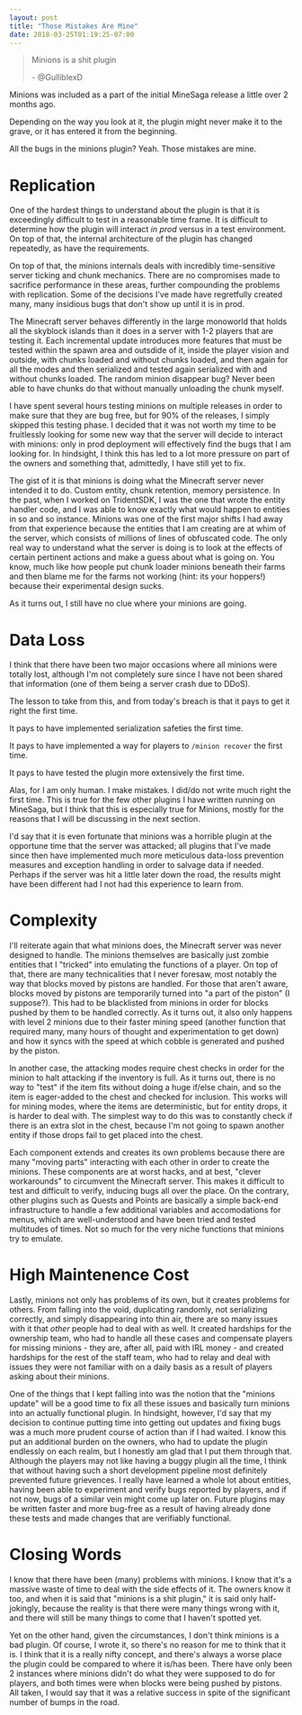 ```yaml
---
layout: post
title: "Those Mistakes Are Mine"
date: 2018-03-25T01:19:25-07:00
---
```


> Minions is a shit plugin
>
>   \- @GulliblexD

Minions was included as a part of the initial MineSaga release a little over 2 months ago.

Depending on the way you look at it, the plugin might never make it to the grave, or it has entered it from the beginning.

All the bugs in the minions plugin? Yeah. Those mistakes are mine.

# Replication

One of the hardest things to understand about the plugin is that it is exceedingly difficult to test in a reasonable time frame. It is difficult to determine how the plugin will interact *in prod* versus in a test environment. On top of that, the internal architecture of the plugin has changed repeatedly, as have the requirements.

On top of that, the minions internals deals with incredibly time-sensitive server ticking and chunk mechanics. There are no compromises made to sacrifice performance in these areas, further compounding the problems with replication. Some of the decisions I've made have regretfully created many, many insidious bugs that don't show up until it is in prod.

The Minecraft server behaves differently in the large monoworld that holds all the skyblock islands than it does in a server with 1-2 players that are testing it. Each incremental update introduces more features that must be tested within the spawn area and outsdide of it, inside the player vision and outside, with chunks loaded and without chunks loaded, and then again for all the modes and then serialized and tested again serialized with and without chunks loaded. The random minion disappear bug? Never been able to have chunks do that without manually unloading the chunk myself.

I have spent several hours testing minions on multiple releases in order to make sure that they are bug free, but for 90% of the releases, I simply skipped this testing phase. I decided that it was not worth my time to be fruitlessly looking for some new way that the server will decide to interact with minions: only in prod deployment will effectively find the bugs that I am looking for. In hindsight, I think this has led to a lot more pressure on part of the owners and something that, admittedly, I have still yet to fix.

The gist of it is that minions is doing what the Minecraft server never intended it to do. Custom entity, chunk retention, memory persistence. In the past, when I worked on TridentSDK, I was the one that wrote the entity handler code, and I was able to know exactly what would happen to entities in so and so instance. Minions was one of the first major shifts I had away from that experience because the entities that I am creating are at whim of the server, which consists of millions of lines of obfuscated code. The only real way to understand what the server is doing is to look at the effects of certain pertinent actions and make a guess about what is going on. You know, much like how people put chunk loader minions beneath their farms and then blame me for the farms not working (hint: its your hoppers!) because their experimental design sucks.

As it turns out, I still have no clue where your minions are going.

# Data Loss

I think that there have been two major occasions where all minions were totally lost, although I'm not completely sure since I have not been shared that information (one of them being a server crash due to DDoS).

The lesson to take from this, and from today's breach is that it pays to get it right the first time.

It pays to have implemented serialization safeties the first time.

It pays to have implemented a way for players to `/minion recover` the first time.

It pays to have tested the plugin more extensively the first time.

Alas, for I am only human. I make mistakes. I did/do not write much right the first time. This is true for the few other plugins I have written running on MineSaga, but I think that this is especially true for Minions, mostly for the reasons that I will be discussing in the next section.

I'd say that it is even fortunate that minions was a horrible plugin at the opportune time that the server was attacked; all plugins that I've made since then have implemented much more meticulous data-loss prevention measures and exception handling in order to salvage data if needed. Perhaps if the server was hit a little later down the road, the results might have been different had I not had this experience to learn from.

# Complexity

I'll reiterate again that what minions does, the Minecraft server was never designed to handle. The minions themselves are basically just zombie entities that I "tricked" into emulating the functions of a player. On top of that, there are many technicalities that I never foresaw, most notably the way that blocks moved by pistons are handled. For those that aren't aware, blocks moved by pistons are temporarily turned into "a part of the piston" (I suppose?). This had to be blacklisted from minions in order for blocks pushed by them to be handled correctly. As it turns out, it also only happens with level 2 minions due to their faster mining speed (another function that required many, many hours of thought and experimentation to get down) and how it syncs with the speed at which cobble is generated and pushed by the piston.

In another case, the attacking modes require chest checks in order for the minion to halt attacking if the inventory is full. As it turns out, there is no way to "test" if the item fits without doing a huge if/else chain, and so the item is eager-added to the chest and checked for inclusion. This works will for mining modes, where the items are deterministic, but for entity drops, it is harder to deal with. The simplest way to do this was to constantly check if there is an extra slot in the chest, because I'm not going to spawn another entity if those drops fail to get placed into the chest.

Each component extends and creates its own problems because there are many "moving parts" interacting with each other in order to create the minions. These components are at worst hacks, and at best, "clever workarounds" to circumvent the Minecraft server. This makes it difficult to test and difficult to verify, inducing bugs all over the place. On the contrary, other plugins such as Quests and Points are basically a simple back-end infrastructure to handle a few additional variables and accomodations for menus, which are well-understood and have been tried and tested multitudes of times. Not so much for the very niche functions that minions try to emulate.

# High Maintenence Cost

Lastly, minions not only has problems of its own, but it creates problems for others. From falling into the void, duplicating randomly, not serializing correctly, and simply disappearing into thin air, there are so many issues with it that *other* people had to deal with as well. It created hardships for the ownership team, who had to handle all these cases and compensate players for missing minions - they are, after all, paid with IRL money - and created hardships for the rest of the staff team, who had to relay and deal with issues they were not familiar with on a daily basis as a result of players asking about their minions.

One of the things that I kept falling into was the notion that the "minions update" will be a good time to fix all these issues and basically turn minions into an actually functional plugin. In hindsight, however, I'd say that my decision to continue putting time into getting out updates and fixing bugs was a much more prudent course of action than if I had waited. I know this put an additional burden on the owners, who had to update the plugin endlessly on each realm, but I honestly am glad that I put them through that. Although the players may not like having a buggy plugin all the time, I think that without having such a short development pipeline most definitely prevented future grievences. I really have learned a whole lot about entities, having been able to experiment and verify bugs reported by players, and if not now, bugs of a similar vein might come up later on. Future plugins may be written faster and more bug-free as a result of having already done these tests and made changes that are verifiably functional.

# Closing Words

I know that there have been (many) problems with minions. I know that it's a massive waste of time to deal with the side effects of it. The owners know it too, and when it is said that "minions is a shit plugin," it is said only half-jokingly, because the reality is that there were many things wrong with it, and there will still be many things to come that I haven't spotted yet.

Yet on the other hand, given the circumstances, I don't think minions is a bad plugin. Of course, I wrote it, so there's no reason for me to think that it is. I think that it is a really nifty concept, and there's always a worse place the plugin could be compared to where it is/has been. There have only been 2 instances where minions didn't do what they were supposed to do for players, and both times were when blocks were being pushed by pistons. All taken, I would say that it was a relative success in spite of the significant number of bumps in the road.
